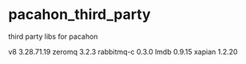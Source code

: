 pacahon_third_party
===================

third party libs for pacahon

v8 3.28.71.19
zeromq 3.2.3
rabbitmq-c 0.3.0
lmdb 0.9.15
xapian 1.2.20


